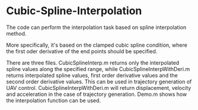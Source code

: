# Cubic-Spline-Interpolation
The code can perform the interpolation task based on spline interpolation method.
<p>
More specifically, it's based on the clamped cubic spline condition, where the first oder derivative of the end points should be specified.
<p>
There are three files. CubicSplineInterp.m returns only the interpolated spline values along the specified range, while CubicSplineInterpWithDeri.m returns interpolated spline values, first order derivative values and the second order derivative values. This can be used in trajectory generation of UAV control. CubicSplineInterpWithDeri.m will return displacement, velocity and acceleration in the case of trajectory generation. Demo.m shows how the interpolation function can be used.
